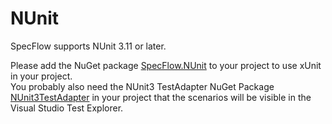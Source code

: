 # NUnit

SpecFlow supports NUnit 3.11 or later.  

Please add the NuGet package [SpecFlow.NUnit](https://www.nuget.org/packages/SpecFlow.NUnit/) to your project to use xUnit in your project.  
You probably also need the NUnit3 TestAdapter NuGet Package [NUnit3TestAdapter](https://www.nuget.org/packages/NUnit3TestAdapter/) in your project that the scenarios will be visible in the Visual Studio Test Explorer.  
